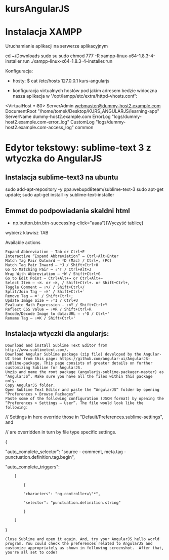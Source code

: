# kursAngularJS


# Instalacja XAMPP

Uruchamianie aplikacji na serwerze aplikacyjnym

cd ~/Downloads
sudo su
sudo chmod 777 -R xampp-linux-x64-1.8.3-4-installer.run
./xampp-linux-x64-1.8.3-4-installer.run

Konfiguracja:

 - hosty:
$ cat /etc/hosts
127.0.0.1	kurs-angularjs

 - konfiguracja virtualnych hostów pod jakim adresem bedzie widoczna nasza aplikacja w '/opt/lampp/etc/extra/httpd-vhosts.conf':

<VirtualHost *:80>
    ServerAdmin webmaster@dummy-host2.example.com
    DocumentRoot "/home/tomek/Desktop/KURS_ANGULARJS/learning-app"
    ServerName dummy-host2.example.com
    ErrorLog "logs/dummy-host2.example.com-error_log"
    CustomLog "logs/dummy-host2.example.com-access_log" common
</VirtualHost>



# Edytor tekstowy: sublime-text 3 z wtyczka do AngularJS

## Instalacja sublime-text3 na ubuntu

sudo add-apt-repository -y ppa:webupd8team/sublime-text-3
sudo apt-get update; sudo apt-get install -y sublime-text-installer

## Emmet do podpowiadania skaldni html
- np.button.btn.btn-success[ng-click="aaaa"]{Wyczyść tablicę}

wybierz klawisz TAB

Available actions

    Expand Abbreviation – Tab or Ctrl+E
    Interactive “Expand Abbreviation” — Ctrl+Alt+Enter
    Match Tag Pair Outward – ⌃D (Mac) / Ctrl+, (PC)
    Match Tag Pair Inward – ⌃J / Shift+Ctrl+0
    Go to Matching Pair – ⇧⌃T / Ctrl+Alt+J
    Wrap With Abbreviation — ⌃W / Shift+Ctrl+G
    Go to Edit Point — Ctrl+Alt+→ or Ctrl+Alt+←
    Select Item – ⇧⌘. or ⇧⌘, / Shift+Ctrl+. or Shift+Ctrl+,
    Toggle Comment — ⇧⌥/ / Shift+Ctrl+/
    Split/Join Tag — ⇧⌘' / Shift+Ctrl+`
    Remove Tag – ⌘' / Shift+Ctrl+;
    Update Image Size — ⇧⌃I / Ctrl+U
    Evaluate Math Expression — ⇧⌘Y / Shift+Ctrl+Y
    Reflect CSS Value – ⇧⌘R / Shift+Ctrl+R
    Encode/Decode Image to data:URL – ⇧⌃D / Ctrl+'
    Rename Tag – ⇧⌘K / Shift+Ctrl+'



## Instalacja wtyczki dla angularjs:

    Download and install Sublime Text Editor from http://www.sublimetext.com/.
    Download Angular Sublime package (zip file) developed by the Angular-UI team from this page: https://github.com/angular-ui/AngularJS-sublime-package. This page consists of greater details on further customizing Sublime for AngularJS.
    Unzip and name the root package (angularjs-sublime-packager-master) as “AngularJS”. Make sure you have all the files within this package only.
    Copy AngularJS folder.
    Open Sublime Text Editor and paste the “AngularJS” folder by opening “Preferences > Browse Packages”
    Paste some of the following configuration (JSON format) by opening the “Preferences > Settings – User”. The file would look like the following:
// Settings in here override those in "Default/Preferences.sublime-settings", and

// are overridden in turn by file type specific settings.

{

"auto_complete_selector": "source - comment, meta.tag - punctuation.definition.tag.begin",

"auto_complete_triggers":

        [

            {

            "characters": "ng-controller=\"*",

            "selector": "punctuation.definition.string"

            }

        ]

}

    Close Sublime and open it again. And, try your AngularJS hello world program. You could check the preferences related to AngularJS and customize appropriately as shown in following screenshot.  After that, you're all set to code!
